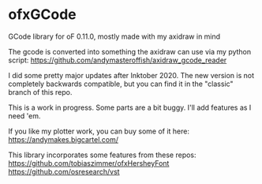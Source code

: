 # ofxGCode
GCode library for oF 0.11.0, mostly made with my axidraw in mind

The gcode is converted into something the axidraw can use via my python script: https://github.com/andymasteroffish/axidraw_gcode_reader

I did some pretty major updates after Inktober 2020. The new version is not completely backwards compatible, but you can find it in the "classic" branch of this repo.

This is a work in progress. Some parts are a bit buggy. I'll add features as I need 'em.

If you like my plotter work, you can buy some of it here: https://andymakes.bigcartel.com/

This library incorporates some features from these repos:
https://github.com/tobiaszimmer/ofxHersheyFont
https://github.com/osresearch/vst